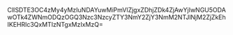 ClISDTE3OC4zMy4yMzIuNDAYuwMiPmVlZjgxZDhjZDk4ZjAwYjIwNGU5ODAwOTk4ZWNmODQzOGQ3Nzc3NzcyZTY3NmY2ZjY3NmM2NTJlNjM2ZjZkEhIKEHRlc3QxMTIzNTgxMzIxMzQ=